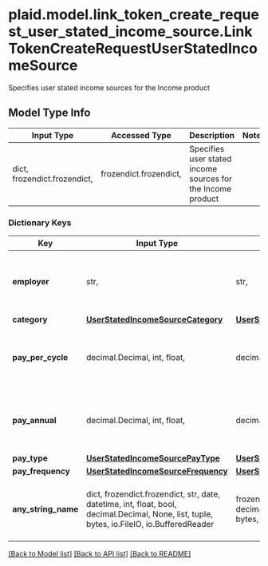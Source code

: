 # plaid.model.link_token_create_request_user_stated_income_source.LinkTokenCreateRequestUserStatedIncomeSource

Specifies user stated income sources for the Income product

## Model Type Info
Input Type | Accessed Type | Description | Notes
------------ | ------------- | ------------- | -------------
dict, frozendict.frozendict,  | frozendict.frozendict,  | Specifies user stated income sources for the Income product | 

### Dictionary Keys
Key | Input Type | Accessed Type | Description | Notes
------------ | ------------- | ------------- | ------------- | -------------
**employer** | str,  | str,  | The employer corresponding to an income source specified by the user | [optional] 
**category** | [**UserStatedIncomeSourceCategory**](UserStatedIncomeSourceCategory.md) | [**UserStatedIncomeSourceCategory**](UserStatedIncomeSourceCategory.md) |  | [optional] 
**pay_per_cycle** | decimal.Decimal, int, float,  | decimal.Decimal,  | The income amount paid per cycle for a specified income source | [optional] value must be a 64 bit float
**pay_annual** | decimal.Decimal, int, float,  | decimal.Decimal,  | The income amount paid annually for a specified income source | [optional] value must be a 64 bit float
**pay_type** | [**UserStatedIncomeSourcePayType**](UserStatedIncomeSourcePayType.md) | [**UserStatedIncomeSourcePayType**](UserStatedIncomeSourcePayType.md) |  | [optional] 
**pay_frequency** | [**UserStatedIncomeSourceFrequency**](UserStatedIncomeSourceFrequency.md) | [**UserStatedIncomeSourceFrequency**](UserStatedIncomeSourceFrequency.md) |  | [optional] 
**any_string_name** | dict, frozendict.frozendict, str, date, datetime, int, float, bool, decimal.Decimal, None, list, tuple, bytes, io.FileIO, io.BufferedReader | frozendict.frozendict, str, BoolClass, decimal.Decimal, NoneClass, tuple, bytes, FileIO | any string name can be used but the value must be the correct type | [optional]

[[Back to Model list]](../../README.md#documentation-for-models) [[Back to API list]](../../README.md#documentation-for-api-endpoints) [[Back to README]](../../README.md)

